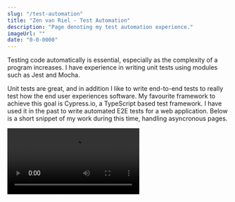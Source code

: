 ```yaml
---
slug: "/test-automation"
title: "Zen van Riel - Test Automation"
description: "Page denoting my test automation experience."
imageUrl: ""
date: "0-0-0000"
---
```


Testing code automatically is essential, especially as the complexity of a program increases. I have experience in writing unit tests using modules such as Jest and Mocha.

Unit tests are great, and in addition I like to write end-to-end tests to really test how the end user experiences software. My favourite framework to achieve this goal is Cypress.io, a TypeScript based test framework. I have used it in the past to write automated E2E tests for a web application. Below is a short snippet of my work during this time, handling asyncronous pages.

<video controls="" controlslist="nodownload noremoteplayback" class="video-box" src="/snippetcypress.mov"></video>
